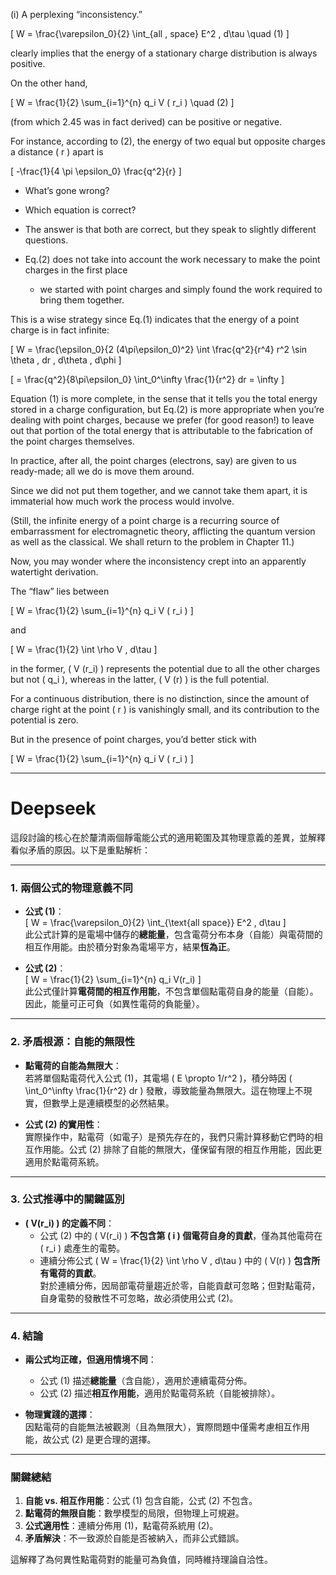 
(i) A perplexing “inconsistency.” 

\[
W = \frac{\varepsilon_0}{2} \int_{all \, space} E^2 \, d\tau  \quad (1)
\]


clearly implies that the energy of a stationary charge distribution is always positive. 

On the other hand, 

\[
W = \frac{1}{2} \sum_{i=1}^{n} q_i V ( r_i )   \quad (2)
\]

(from which 2.45 was in fact derived) can be positive or negative. 

For instance, according to (2), the energy of two equal but opposite charges a distance \( r \) apart is  

\[
  -\frac{1}{4 \pi \epsilon_0} \frac{q^2}{r}
\]

- What’s gone wrong? 
- Which equation is correct?  

- The answer is that both are correct, but they speak to slightly different questions. 
- Eq.(2) does not take into account the work necessary to make the point charges in the first place
  - we started with point charges and simply found the work required to bring them together. 

This is a wise strategy since Eq.(1) indicates that the energy of a point charge is in fact infinite:  

\[
W = \frac{\epsilon_0}{2 (4\pi\epsilon_0)^2} \int \frac{q^2}{r^4} r^2 \sin \theta \, dr \, d\theta \, d\phi
\]

\[
= \frac{q^2}{8\pi\epsilon_0} \int_0^\infty \frac{1}{r^2} dr = \infty
\]

Equation (1) is more complete, in the sense that it tells you the total energy stored in a charge configuration, 
but Eq.(2) is more appropriate when you’re dealing with point charges, 
because we prefer (for good reason!) to leave out that portion of the total energy that is attributable to the fabrication of the point charges themselves. 

In practice, after all, the point charges (electrons, say) are given to us ready-made; all we do is move them around. 

Since we did not put them together, and we cannot take them apart, it is immaterial how much work the process would involve.

(Still, the infinite energy of a point charge is a recurring source of embarrassment for electromagnetic theory, afflicting the quantum version as well as the classical. We shall return to the problem in Chapter 11.)  

Now, you may wonder where the inconsistency crept into an apparently watertight derivation.

The “flaw” lies between 

\[
W = \frac{1}{2} \sum_{i=1}^{n} q_i V ( r_i )
\]

and 

\[
W = \frac{1}{2} \int \rho V \, d\tau 
\]


in the former, \( V (r_i) \) represents the potential due to all the other charges but not \( q_i \), whereas in the latter, \( V (r) \) is the full potential. 

For a continuous distribution, there is no distinction, since the amount of charge right at the point \( r \) is vanishingly small, and its contribution to the potential is zero. 

But in the presence of point charges, you’d better stick with 

\[
W = \frac{1}{2} \sum_{i=1}^{n} q_i V ( r_i )
\]

---

# Deepseek

這段討論的核心在於釐清兩個靜電能公式的適用範圍及其物理意義的差異，並解釋看似矛盾的原因。以下是重點解析：

---

### **1. 兩個公式的物理意義不同**
- **公式 (1)**：  
  \[
  W = \frac{\varepsilon_0}{2} \int_{\text{all space}} E^2 \, d\tau
  \]  
  此公式計算的是電場中儲存的**總能量**，包含電荷分布本身（自能）與電荷間的相互作用能。由於積分對象為電場平方，結果**恆為正**。

- **公式 (2)**：  
  \[
  W = \frac{1}{2} \sum_{i=1}^{n} q_i V(r_i)
  \]  
  此公式僅計算**電荷間的相互作用能**，不包含單個點電荷自身的能量（自能）。因此，能量可正可負（如異性電荷的負能量）。

---

### **2. 矛盾根源：自能的無限性**
- **點電荷的自能為無限大**：  
  若將單個點電荷代入公式 (1)，其電場 \( E \propto 1/r^2 \)，積分時因 \( \int_0^\infty \frac{1}{r^2} dr \) 發散，導致能量為無限大。這在物理上不現實，但數學上是連續模型的必然結果。
  
- **公式 (2) 的實用性**：  
  實際操作中，點電荷（如電子）是預先存在的，我們只需計算移動它們時的相互作用能。公式 (2) 排除了自能的無限大，僅保留有限的相互作用能，因此更適用於點電荷系統。

---

### **3. 公式推導中的關鍵區別**
- **\( V(r_i) \) 的定義不同**：  
  - 公式 (2) 中的 \( V(r_i) \) **不包含第 \( i \) 個電荷自身的貢獻**，僅為其他電荷在 \( r_i \) 處產生的電勢。  
  - 連續分佈公式 \( W = \frac{1}{2} \int \rho V \, d\tau \) 中的 \( V(r) \) **包含所有電荷的貢獻**。  
    對於連續分佈，因局部電荷量趨近於零，自能貢獻可忽略；但對點電荷，自身電勢的發散性不可忽略，故必須使用公式 (2)。

---

### **4. 結論**
- **兩公式均正確，但適用情境不同**：  
  - 公式 (1) 描述**總能量**（含自能），適用於連續電荷分佈。  
  - 公式 (2) 描述**相互作用能**，適用於點電荷系統（自能被排除）。  

- **物理實踐的選擇**：  
  因點電荷的自能無法被觀測（且為無限大），實際問題中僅需考慮相互作用能，故公式 (2) 是更合理的選擇。

---

### **關鍵總結**
1. **自能 vs. 相互作用能**：公式 (1) 包含自能，公式 (2) 不包含。  
2. **點電荷的無限自能**：數學模型的局限，但物理上可規避。  
3. **公式適用性**：連續分佈用 (1)，點電荷系統用 (2)。  
4. **矛盾解決**：不一致源於自能是否被納入，而非公式錯誤。

這解釋了為何異性點電荷對的能量可為負值，同時維持理論自洽性。